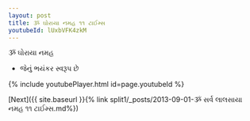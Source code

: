 ```yaml
---
layout: post
title: ૐ ઘોરાયા નમહ ૧૧ ટાઈમ્સ
youtubeId: lUxbVFK4zkM
---
```

 
 
 ૐ ઘોરાયા નમહ  
 
 -  જેનું ભયંકર સ્વરૂપ છે 
 
  
 
  
 
 
 
 
 
 


{% include youtubePlayer.html id=page.youtubeId %}
 
[Next]({{ site.baseurl }}{% link  split1/_posts/2013-09-01-ૐ સર્વ લાલસાયા નમહ ૧૧ ટાઈમ્સ.md%})
 
